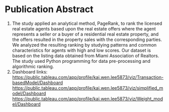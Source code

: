 # Publication Abstract
1. The study applied an analytical method, PageRank, to rank the licensed real estate agents based upon the real estate offers where the agent represents a seller or a buyer of a residential real estate property, and the offers resulted in the property sales with the corresponding parties. We analyzed the resulting ranking by studying patterns and common characteristics for agents with high and low scores. Our dataset is based on the listing data obtained from Miami Association of Realtors. The study used Python programming for data pre-processing and algorithmic ranking.
2. Dashboard links: 
https://public.tableau.com/app/profile/kai.wen.lee5873/viz/Transaction-basedModel/Dashboard
https://public.tableau.com/app/profile/kai.wen.lee5873/viz/simplified_model/Dashboard
https://public.tableau.com/app/profile/kai.wen.lee5873/viz/Weight_model/Dashboard




